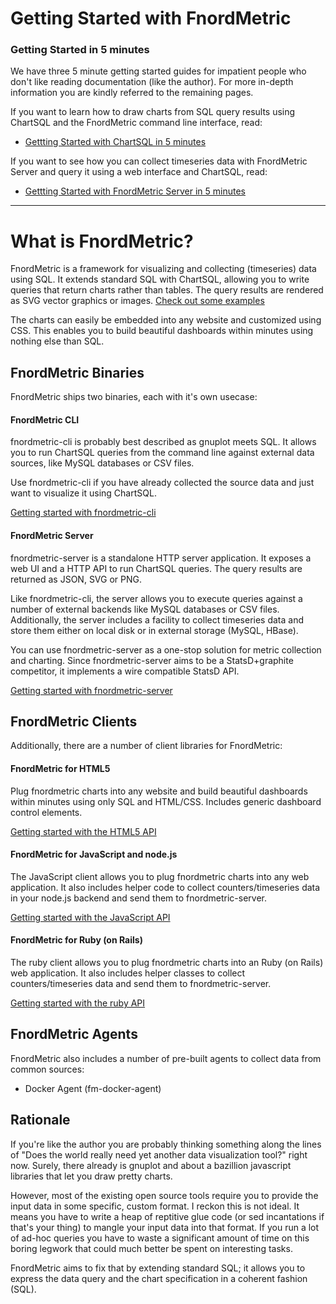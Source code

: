 Getting Started with FnordMetric
================================

### Getting Started in 5 minutes

We have three 5 minute getting started guides for impatient people who don't like
reading documentation (like the author). For more in-depth information you are
kindly referred to the remaining pages.

If you want to learn how to draw charts from SQL query results using ChartSQL and
the FnordMetric command line interface, read:

  + [Gettting Started with ChartSQL in 5 minutes](/documentation/getting_started/fnordmetric-cli)

If you want to see how you can collect timeseries data with FnordMetric Server
and query it using a web interface and ChartSQL, read:

  + [Gettting Started with FnordMetric Server in 5 minutes](/documentation/getting_started/fnordmetric-server)

---

What is FnordMetric?
====================

FnordMetric is a framework for visualizing and collecting (timeseries) data
using SQL. It extends standard SQL with ChartSQL, allowing you to write queries
that return charts rather than tables. The query results are rendered as SVG
vector graphics or images. [Check out some examples](/examples)

The charts can easily be embedded into any website and customized using CSS.
This enables you to build beautiful dashboards within minutes using nothing
else than SQL.

FnordMetric Binaries
--------------------

FnordMetric ships two binaries, each with it's own usecase:

#### FnordMetric CLI

fnordmetric-cli is probably best described as gnuplot meets SQL. It allows you
to run ChartSQL queries from the command line against external data sources,
like MySQL databases or CSV files.

Use fnordmetric-cli if you have already collected the source data and just
want to visualize it using ChartSQL.

[Getting started with fnordmetric-cli](/documentation/getting_started/fnordmetric-cli)
<br style="line-height:30px;"/>

#### FnordMetric Server

fnordmetric-server is a standalone HTTP server application. It exposes a web UI
and a HTTP API to run ChartSQL queries. The query results are returned as JSON,
SVG or PNG.

Like fnordmetric-cli, the server allows you to execute queries against a number
of external backends like MySQL databases or CSV files. Additionally, the server
includes a facility to collect timeseries data and store them either on local
disk or in external storage (MySQL, HBase).

You can use fnordmetric-server as a one-stop solution for metric collection and
charting. Since fnordmetric-server aims to be a StatsD+graphite competitor, it
implements a wire compatible StatsD API.

[Getting started with fnordmetric-server](/documentation/getting_started/fnordmetric-server)



FnordMetric Clients
-------------------

Additionally, there are a number of client libraries for FnordMetric:


#### FnordMetric for HTML5

Plug fnordmetric charts into any website and build beautiful dashboards within
minutes using only SQL and HTML/CSS. Includes generic dashboard control elements.

[Getting started with the HTML5 API](/documentation/getting_started/fnordmetric-server)

#### FnordMetric for JavaScript and node.js

The JavaScript client allows you to plug fnordmetric charts into any web
application. It also includes helper code to collect counters/timeseries
data in your node.js backend and send them to fnordmetric-server.

[Getting started with the JavaScript API](/documentation/getting_started/fnordmetric-server)

#### FnordMetric for Ruby (on Rails)

The ruby client allows you to plug fnordmetric charts into an Ruby (on Rails)
web application. It also includes helper classes to collect counters/timeseries
data and send them to fnordmetric-server.

[Getting started with the ruby API](/documentation/getting_started/fnordmetric-server)


FnordMetric Agents
------------------

FnordMetric also includes a number of pre-built agents to collect data from common sources:

  + Docker Agent (fm-docker-agent)



Rationale
---------

If you're like the author you are probably thinking something along the lines of "Does
the world really need yet another data visualization tool?" right now. Surely,
there already is gnuplot and about a bazillion javascript libraries that let
you draw pretty charts.

However, most of the existing open source tools require you to provide the input
data in some specific, custom format. I reckon this is not ideal. It means you
have to write a heap of reptitive glue code (or sed incantations if that's your
thing) to mangle your input data into that format. If you run a lot of ad-hoc
queries you have to waste a significant amount of time on this boring legwork
that could much better be spent on interesting tasks.

FnordMetric aims to fix that by extending standard SQL; it allows you to express
the data query and the chart specification in a coherent fashion (SQL).
